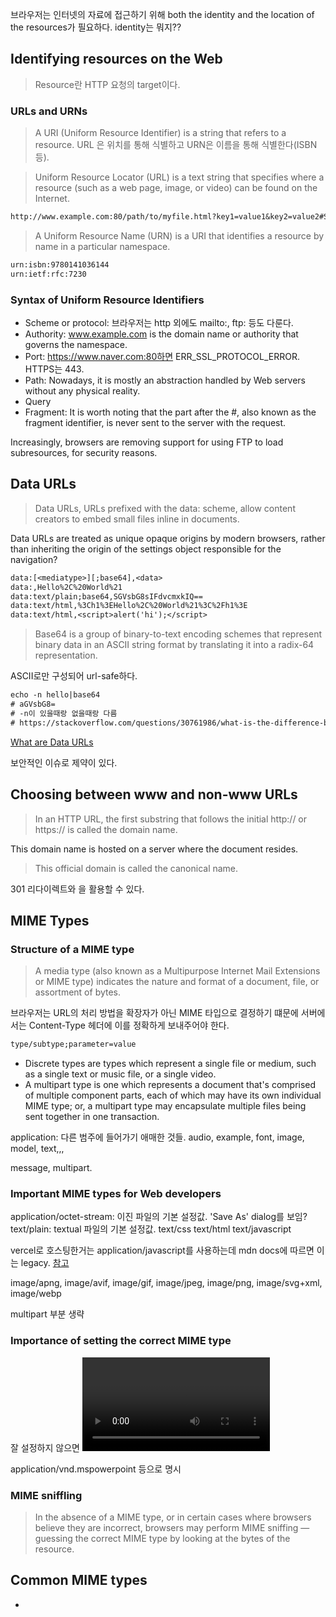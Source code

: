
브라우저는 인터넷의 자료에 접근하기 위해 both the identity and the location of the resources가 필요하다. identity는 뭐지??

## Identifying resources on the Web

> Resource란 HTTP 요청의 target이다.

### URLs and URNs

> A URI (Uniform Resource Identifier) is a string that refers to a resource. URL 은 위치를 통해 식별하고 URN은 이름을 통해 식별한다(ISBN 등).

> Uniform Resource Locator (URL) is a text string that specifies where a resource (such as a web page, image, or video) can be found on the Internet.

```txt
http://www.example.com:80/path/to/myfile.html?key1=value1&key2=value2#SomewhereInTheDocument
```

> A Uniform Resource Name (URN) is a URI that identifies a resource by name in a particular namespace.

```txt
urn:isbn:9780141036144
urn:ietf:rfc:7230
```

### Syntax of Uniform Resource Identifiers

- Scheme or protocol: 브라우저는 http 외에도 mailto:, ftp: 등도 다룬다.
- Authority: www.example.com is the domain name or authority that governs the namespace.
- Port: https://www.naver.com:80하면 ERR_SSL_PROTOCOL_ERROR. HTTPS는 443.
- Path: Nowadays, it is mostly an abstraction handled by Web servers without any physical reality.
- Query
- Fragment: It is worth noting that the part after the #, also known as the fragment identifier, is never sent to the server with the request.

Increasingly, browsers are removing support for using FTP to load subresources, for security reasons.

## Data URLs

> Data URLs, URLs prefixed with the data: scheme, allow content creators to embed small files inline in documents.

Data URLs are treated as unique opaque origins by modern browsers, rather than inheriting the origin of the settings object responsible for the navigation?

```txt
data:[<mediatype>][;base64],<data>
data:,Hello%2C%20World%21
data:text/plain;base64,SGVsbG8sIFdvcmxkIQ==
data:text/html,%3Ch1%3EHello%2C%20World%21%3C%2Fh1%3E
data:text/html,<script>alert('hi');</script>
```

> Base64 is a group of binary-to-text encoding schemes that represent binary data in an ASCII string format by translating it into a radix-64 representation.

ASCII로만 구성되어 url-safe하다.

```txt
echo -n hello|base64
# aGVsbG8=
# -n이 있을때랑 없을때랑 다름
# https://stackoverflow.com/questions/30761986/what-is-the-difference-between-echo-and-echo-n
```

[What are Data URLs](https://flaviocopes.com/data-urls/)

보안적인 이슈로 제약이 있다.

## Choosing between www and non-www URLs

> In an HTTP URL, the first substring that follows the initial http:// or https:// is called the domain name.

This domain name is hosted on a server where the document resides.

> This official domain is called the canonical name.

301 리다이렉트와 <link rel="canonical">을 활용할 수 있다.

## MIME Types

### Structure of a MIME type

> A media type (also known as a Multipurpose Internet Mail Extensions or MIME type) indicates the nature and format of a document, file, or assortment of bytes.

브라우저는 URL의 처리 방법을 확장자가 아닌 MIME 타입으로 결정하기 떄문에 서버에서는 Content-Type 헤더에 이를 정확하게 보내주어야 한다.

```txt
type/subtype;parameter=value
```

- Discrete types are types which represent a single file or medium, such as a single text or music file, or a single video.
- A multipart type is one which represents a document that's comprised of multiple component parts, each of which may have its own individual MIME type; or, a multipart type may encapsulate multiple files being sent together in one transaction.

application: 다른 범주에 들어가기 애매한 것들. audio, example, font, image, model, text,,,

message, multipart.

### Important MIME types for Web developers

application/octet-stream: 이진 파일의 기본 설정값. 'Save As' dialog를 보임? text/plain: textual 파일의 기본 설정값. text/css text/html text/javascript

vercel로 호스팅한거는 application/javascript를 사용하는데 mdn docs에 따르면 이는 legacy. [참고](https://stackoverflow.com/questions/21098865/text-javascript-vs-application-javascript)

image/apng, image/avif, image/gif, image/jpeg, image/png, image/svg+xml, image/webp

multipart 부분 생략

### Importance of setting the correct MIME type

잘 설정하지 않으면 <video> <audio> 태그 등을 사용할 수 없고 디스크에 저장해야 다른 액션을 할 수 있다 .

application/vnd.mspowerpoint 등으로 명시

### MIME sniffling

> In the absence of a MIME type, or in certain cases where browsers believe they are incorrect, browsers may perform MIME sniffing — guessing the correct MIME type by looking at the bytes of the resource.

## Common MIME types

-
